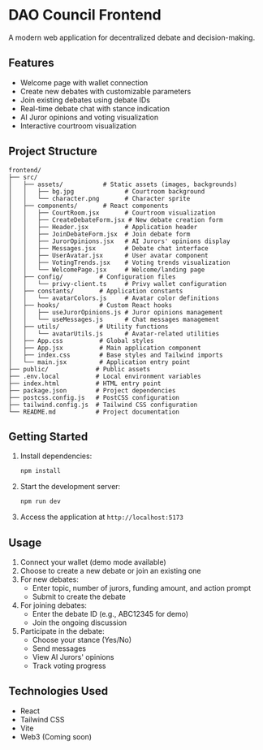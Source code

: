 # DAO Council Frontend

A modern web application for decentralized debate and decision-making.

## Features

- Welcome page with wallet connection
- Create new debates with customizable parameters
- Join existing debates using debate IDs
- Real-time debate chat with stance indication
- AI Juror opinions and voting visualization
- Interactive courtroom visualization

## Project Structure

```
frontend/
├── src/
│   ├── assets/           # Static assets (images, backgrounds)
│   │   ├── bg.jpg              # Courtroom background
│   │   └── character.png       # Character sprite
│   ├── components/       # React components
│   │   ├── CourtRoom.jsx       # Courtroom visualization
│   │   ├── CreateDebateForm.jsx # New debate creation form
│   │   ├── Header.jsx          # Application header
│   │   ├── JoinDebateForm.jsx  # Join debate form
│   │   ├── JurorOpinions.jsx   # AI Jurors' opinions display
│   │   ├── Messages.jsx        # Debate chat interface
│   │   ├── UserAvatar.jsx      # User avatar component
│   │   ├── VotingTrends.jsx    # Voting trends visualization
│   │   └── WelcomePage.jsx     # Welcome/landing page
│   ├── config/          # Configuration files
│   │   └── privy-client.ts     # Privy wallet configuration
│   ├── constants/       # Application constants
│   │   └── avatarColors.js     # Avatar color definitions
│   ├── hooks/           # Custom React hooks
│   │   ├── useJurorOpinions.js # Juror opinions management
│   │   └── useMessages.js      # Chat messages management
│   ├── utils/           # Utility functions
│   │   └── avatarUtils.js      # Avatar-related utilities
│   ├── App.css          # Global styles
│   ├── App.jsx          # Main application component
│   ├── index.css        # Base styles and Tailwind imports
│   └── main.jsx         # Application entry point
├── public/             # Public assets
├── .env.local          # Local environment variables
├── index.html          # HTML entry point
├── package.json        # Project dependencies
├── postcss.config.js   # PostCSS configuration
├── tailwind.config.js  # Tailwind CSS configuration
└── README.md           # Project documentation
```

## Getting Started

1. Install dependencies:
   ```bash
   npm install
   ```

2. Start the development server:
   ```bash
   npm run dev
   ```

3. Access the application at `http://localhost:5173`

## Usage

1. Connect your wallet (demo mode available)
2. Choose to create a new debate or join an existing one
3. For new debates:
   - Enter topic, number of jurors, funding amount, and action prompt
   - Submit to create the debate
4. For joining debates:
   - Enter the debate ID (e.g., ABC12345 for demo)
   - Join the ongoing discussion
5. Participate in the debate:
   - Choose your stance (Yes/No)
   - Send messages
   - View AI Jurors' opinions
   - Track voting progress

## Technologies Used

- React
- Tailwind CSS
- Vite
- Web3 (Coming soon)
